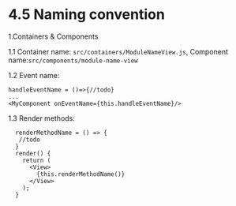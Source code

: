 # 4.5 Naming convention

1.Containers & Components

1.1 Container name: ```src/containers/ModuleNameView.js```, Component name:```src/components/module-name-view```

1.2 Event name: 

```
handleEventName = ()=>{//todo}
...
<MyComponent onEventName={this.handleEventName}/>
```

1.3 Render methods:

```
  renderMethodName = () => {
   //todo
  }
  render() {
    return (
      <View>
        {this.renderMethodName()}
      </View>
    );
  }
````